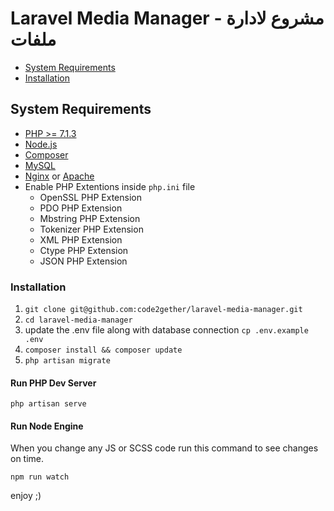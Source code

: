 # Laravel Media Manager - مشروع لادارة ملفات

-   [System Requirements](#system-requirements)
-   [Installation](#installation)

## System Requirements

-   [PHP >= 7.1.3](https://nodejs.org/en/)
-   [Node.js](https://nodejs.org/en/)
-   [Composer](https://getcomposer.org/)
-   [MySQL](https://dev.mysql.com/doc/refman/8.0/en/windows-installation.html)
-   [Nginx](https://www.nginx.com/) or [Apache](https://httpd.apache.org/)
-   Enable PHP Extentions inside `php.ini` file
    -   OpenSSL PHP Extension
    -   PDO PHP Extension
    -   Mbstring PHP Extension
    -   Tokenizer PHP Extension
    -   XML PHP Extension
    -   Ctype PHP Extension
    -   JSON PHP Extension

### Installation

1. `git clone git@github.com:code2gether/laravel-media-manager.git`
2. `cd laravel-media-manager`
3. update the .env file along with database connection
   `cp .env.example .env`
4. `composer install && composer update`
5. `php artisan migrate`

#### Run PHP Dev Server

```
php artisan serve
```

#### Run Node Engine

When you change any JS or SCSS code run this command to see changes on time.

```
npm run watch
```

enjoy ;)
